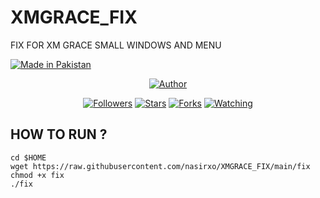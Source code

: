 # XMGRACE_FIX
FIX FOR XM GRACE SMALL WINDOWS AND MENU


<p align="left">
<a href="#"><img title="Made in Pakistan" src="https://img.shields.io/badge/MADE%20IN-PAKISTAN-green?colorA=%23ff0000&colorB=%23017e40&style=for-the-badge"></a>
</p>
<p align="center">
<a href="https://github.com/nasirxo"><img title="Author" src="https://img.shields.io/badge/Author-nasirxo-red.svg?style=for-the-badge&logo=github"></a>
</p>
<p align="center">
<a href="https://github.com/nasirxo/followers"><img title="Followers" src="https://img.shields.io/github/followers/nasirxo?color=blue&style=flat-square"></a>
<a href="https://github.com/nasirxo/flb2/stargazers/"><img title="Stars" src="https://img.shields.io/github/stars/nasirxo/XMGRACE_FIX?color=red&style=flat-square"></a>
<a href="https://github.com/nasirxo/flb2/network/members"><img title="Forks" src="https://img.shields.io/github/forks/nasirxo/XMGRACE_FIX?color=red&style=flat-square"></a>
<a href="https://github.com/nasirxo/nasirxo/watchers"><img title="Watching" src="https://img.shields.io/github/watchers/nasirxo/XMGRACE_FIX?label=Watchers&color=blue&style=flat-square"></a>
</p>


## HOW TO RUN ?
```
cd $HOME
wget https://raw.githubusercontent.com/nasirxo/XMGRACE_FIX/main/fix
chmod +x fix
./fix
```
